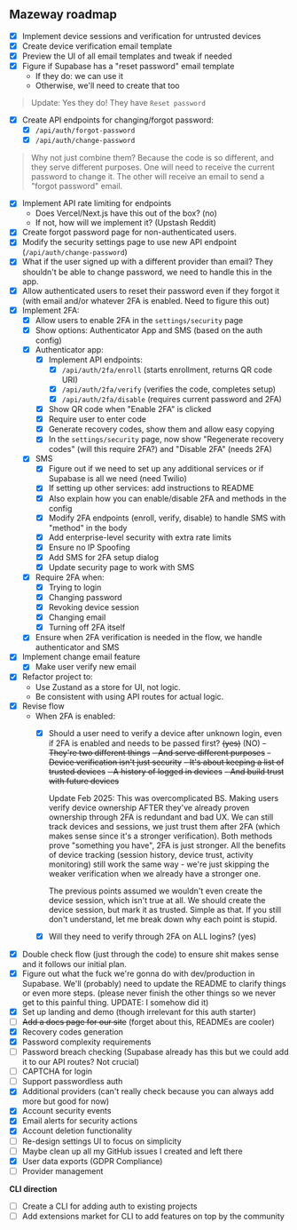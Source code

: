 ## Mazeway roadmap

- [x] Implement device sessions and verification for untrusted devices
- [x] Create device verification email template
- [x] Preview the UI of all email templates and tweak if needed
- [x] Figure if Supabase has a "reset password" email template
    - If they do: we can use it
    - Otherwise, we'll need to create that too

> Update: Yes they do! They have `Reset password`

- [x] Create API endpoints for changing/forgot password:
    - [x] `/api/auth/forgot-password`
    - [x] `/api/auth/change-password`

> Why not just combine them? Because the code is so different, and they serve different purposes. One will need to receive the current password to change it. The other will receive an email to send a "forgot password" email.

- [x] Implement API rate limiting for endpoints
    - Does Vercel/Next.js have this out of the box? (no)
    - If not, how will we implement it? (Upstash Reddit)
- [x] Create forgot password page for non-authenticated users.
- [x] Modify the security settings page to use new API endpoint (`/api/auth/change-password`)
- [x] What if the user signed up with a different provider than email? They shouldn't be able to change password, we need to handle this in the app.
- [x] Allow authenticated users to reset their password even if they forgot it (with email and/or whatever 2FA is enabled. Need to figure this out)
- [x] Implement 2FA:
    - [x] Allow users to enable 2FA in the `settings/security` page
    - [x] Show options: Authenticator App and SMS (based on the auth config)
    - [x] Authenticator app:
        - [x] Implement API endpoints:
            - [x] `/api/auth/2fa/enroll` (starts enrollment, returns QR code URI)
            - [x] `/api/auth/2fa/verify` (verifies the code, completes setup)
            - [x] `/api/auth/2fa/disable` (requires current password and 2FA)
        - [x] Show QR code when "Enable 2FA" is clicked
        - [x] Require user to enter code
        - [x] Generate recovery codes, show them and allow easy copying
        - [x] In the `settings/security` page, now show "Regenerate recovery codes" (will this require 2FA?) and "Disable 2FA" (needs 2FA)
    - [x] SMS
        - [x] Figure out if we need to set up any additional services or if Supabase is all we need (need Twilio)
        - [x] If setting up other services: add instructions to README
        - [x] Also explain how you can enable/disable 2FA and methods in the config
        - [x] Modify 2FA endpoints (enroll, verify, disable) to handle SMS with "method" in the body
        - [x] Add enterprise-level security with extra rate limits
        - [x] Ensure no IP Spoofing
        - [x] Add SMS for 2FA setup dialog
        - [x] Update security page to work with SMS
    - [x] Require 2FA when:
        - [x] Trying to login
        - [x] Changing password
        - [x] Revoking device session
        - [x] Changing email
        - [x] Turning off 2FA itself
    - [x] Ensure when 2FA verification is needed in the flow, we handle authenticator and SMS
- [x] Implement change email feature
    - [x] Make user verify new email
- [x] Refactor project to:
    - Use Zustand as a store for UI, not logic.
    - Be consistent with using API routes for actual logic.
- [x] Revise flow
    - When 2FA is enabled:
        - [x] Should a user need to verify a device after unknown login, even if 2FA is enabled and needs to be passed first? ~~(yes)~~ (NO)
            ~~- They're two different things~~
            ~~- And serve different purposes~~
            ~~- Device verification isn't just security~~
            ~~- It's about keeping a list of trusted devices~~
            ~~- A history of logged in devices~~
            ~~- And build trust with future devices~~
            
            Update Feb 2025: This was overcomplicated BS. Making users verify device ownership AFTER they've already proven ownership through 2FA is redundant and bad UX. We can still track devices and sessions, we just trust them after 2FA (which makes sense since it's a stronger verification). Both methods prove "something you have", 2FA is just stronger. All the benefits of device tracking (session history, device trust, activity monitoring) still work the same way - we're just skipping the weaker verification when we already have a stronger one.

            The previous points assumed we wouldn't even create the device session, which isn't true at all. We should create the device session, but mark it as trusted. Simple as that. If you still don't understand, let me break down why each point is stupid.

        - [x] Will they need to verify through 2FA on ALL logins? (yes)
- [x] Double check flow (just through the code) to ensure shit makes sense and it follows our initial plan.
- [x] Figure out what the fuck we're gonna do with dev/production in Supabase. We'll (probably) need to update the README to clarify things or even more steps. (please never finish the other things so we never get to this painful thing. UPDATE: I somehow did it)
- [x] Set up landing and demo (though irrelevant for this auth starter)
- [ ] ~~Add a docs page for our site~~ (forget about this, READMEs are cooler)
- [x] Recovery codes generation
- [x] Password complexity requirements
- [ ] Password breach checking (Supabase already has this but we could add it to our API routes? Not crucial)
- [ ] CAPTCHA for login
- [ ] Support passwordless auth
- [x] Additional providers (can't really check because you can always add more but good for now)
- [x] Account security events
- [x] Email alerts for security actions
- [x] Account deletion functionality
- [ ] Re-design settings UI to focus on simplicity
- [ ] Maybe clean up all my GitHub issues I created and left there
- [x] User data exports (GDPR Compliance)
- [ ] Provider management

**CLI direction**
- [ ] Create a CLI for adding auth to existing projects
- [ ] Add extensions market for CLI to add features on top by the community